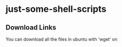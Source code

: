 # just-some-shell-scripts

## Download Links
You can download all the files in ubuntu with 'wget' on
